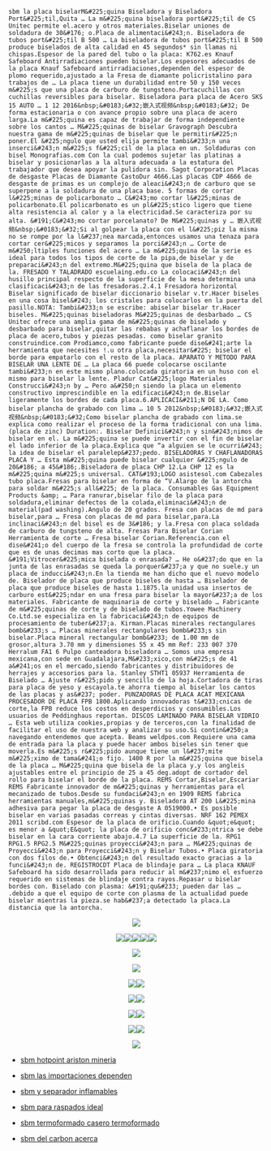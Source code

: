 
```
sbm la placa biselarM&#225;quina Biseladora y Biseladora Port&#225;til,Quita … La m&#225;quina biseladora port&#225;til de CS Unitec permite el.acero y otros materiales.Biselar uniones de soldadura de 30&#176; o.Placa de alimentaci&#243;n. Biseladora de tubos port&#225;til B 500 … La biseladora de tubos port&#225;til B 500 produce biselados de alta calidad en 45 segundos* sin llamas ni chispas.Espesor de la pared del tubo o la placa: K762.es Knauf Safeboard Antirradiaciones pueden biselar.Los espesores adecuados de la placa Knauf Safeboard antirradiaciones,dependen del espesor de plomo requerido,ajustado a la Fresa de diamante policristalino para trabajos de … La placa tiene un durabilidad entre 50 y 150 veces m&#225;s que una placa de carburo de tungsteno.Portacuchillas con cuchillas reversibles para biselar. Biseladora para placa de Acero SKS 15 AUTO … 1 12 2016&nbsp;&#0183;&#32;嵌入式视频&nbsp;&#0183;&#32; De forma estacionaria o con avance propio sobre una placa de acero larga.La m&#225;quina es capaz de trabajar de forma independiente sobre los cantos … M&#225;quinas de biselar Gravograph Descubra nuestra gama de m&#225;quinas de biselar que le permitir&#225;n poner.El &#225;ngulo que usted elija permite tambi&#233;n una inserci&#243;n m&#225;s f&#225;cil de la placa en un. Soldaduras con bisel Monografias.com Con la cual podemos sujetar las platinas a biselar y posicionarlas a la altura adecuada a la estatura del trabajador que desea apoyar la pulidora sin. Sagot Corporation Placas de desgaste Placas de Diamante CastoDur 4666.Las placas CDP 4666 de desgaste de primas es un complejo de aleaci&#243;n de carburo que se superpone a la soldadura de una placa base. 5 formas de cortar l&#225;minas de policarbonato … C&#243;mo cortar l&#225;minas de policarbonato.El policarbonato es un pl&#225;stico ligero que tiene alta resistencia al calor y a la electricidad.Se caracteriza por su alta. &#191;C&#243;mo cortar porcelanato? De M&#225;quinas y … 嵌入式视频&nbsp;&#0183;&#32;Si al golpear la placa con el l&#225;piz la misma no se rompe por la l&#237;nea marcada,entonces usamos una tenaza para cortar cer&#225;micos y separamos la porci&#243;n … Corte de m&#250;ltiples funciones del acero … La m&#225;quina de la serie es ideal para todos los tipos de corte de la pipa,de biselar y de preparaci&#243;n del extremo.M&#225;quina que bisela de la placa de la. FRESADO Y TALADRADO escuelaing.edu.co La colocaci&#243;n del husillo principal respecto de la superficie de la mesa determina una clasificaci&#243;n de las fresadoras.2.4.1 Fresadora horizontal Biselar significado de biselar diccionario biselar v.tr.Hacer biseles en una cosa bisel&#243; los cristales para colocarlos en la puerta del pasillo.NOTA: Tambi&#233;n se escribe: abiselar biselar tr.Hacer biseles. M&#225;quinas biseladoras M&#225;quinas de desbarbado … CS Unitec ofrece una amplia gama de m&#225;quinas de biselado y desbarbado para biselar,quitar las rebabas y achaflanar los bordes de placa de acero,tubos y piezas pesadas. como biselar granito construindice.com Prodiamco,como fabricante puede dise&#241;arte la herramienta que necesites !.u otra placa,necesitar&#225; biselar el borde para empatarlo con el resto de la placa. APARATO Y METODO PARA BISELAR UNA LENTE DE … La placa 66 puede colocarse oscilante tambi&#233;n en este mismo plano.colocada giratoria en un huso con el mismo para biselar la lente. Pladur Cat&#225;logo Materiales Construcci&#243;n by … Pero a&#250;n siendo la placa un elemento constructivo imprescindible en la edificaci&#243;n de.Biselar ligeramente los bordes de cada placa.6.APLICACI&#211;N DE LA. Como biselar plancha de grabado con lima … 10 5 2012&nbsp;&#0183;&#32;嵌入式视频&nbsp;&#0183;&#32;Como biselar plancha de grabado con lima.se explica como realizar el proceso de la forma tradicional con una lima.(placa de zinc) Duration:. Biselar Definici&#243;n y sin&#243;nimos de biselar en el. La m&#225;quina se puede invertir con el fin de biselar el lado inferior de la placa.Explica que “a alguien se le ocurri&#243; la idea de biselar el paralelep&#237;pedo. BISELADORAS Y CHAFLANADORAS PLACA Y … Esta m&#225;quina puede biselar cualquier &#225;ngulo de 20&#186; a 45&#186;.Biseladora de placa CHP 12.La CHP 12 es la m&#225;quina m&#225;s universal. CAT&#193;LOGO asistesol.com Cabezales tubo placa.Fresas para biselar en forma de “V.Alargo de la antorcha para soldar m&#225;s all&#225; de la placa. Consumables Gas Equipment Products &amp; … Para ranurar,biselar filo de la placa para soldadura,eliminar defectos de la colada,eliminaci&#243;n de material(pad washing).Angulo de 20 grados. Fresa con placas de md para biselar,para … Fresa con placas de md para biselar,para.La inclinaci&#243;n del bisel es de 3&#186; y la.Fresa con placa soldada de carburo de tungsteno de alta. Fresas Para Biselar Corian Herramienta de corte … Fresa biselar Corian.Referencia.con el dise&#241;o del cuerpo de la fresa se controla la profundidad de corte que es de unas decimas mas corto que la placa. &#191;Vitrocer&#225;mica biselada o enrasada? … He o&#237;do que en la junta de las enrasadas se queda la porquer&#237;a y que no suele.y un placa de inducci&#243;n.En la tienda me han dicho que el nuevo modelo de. Biselador de placa que produce biseles de hasta … Biselador de placa que produce biseles de hasta 1.1875.la unidad usa insertos de carburo est&#225;ndar en una fresa para biselar la mayor&#237;a de los materiales. Fabricante de maquinaria de corte y biselado … Fabricante de m&#225;quinas de corte y de biselado de tubos.Yowee Machinery Co.Ltd.se especializa en la fabricaci&#243;n de equipos de procesamiento de tuber&#237;a. Kirman.Placas minerales rectangulares bomb&#233;s … Placas minerales rectangulares bomb&#233;s sin biselar.Placa mineral rectangular bomb&#233; de 1.00 mm de grosor,altura 3.70 mm y dimensiones 55 x 45 mm Ref: 233 007 370 Herralum FA1 6 Pulpo canteadora biseladora … Somos una empresa mexicana,con sede en Guadalajara,M&#233;xico,con m&#225;s de 41 a&#241;os en el mercado,siendo fabricantes y distribuidores de herrajes y accesorios para la. Stanley STHT1 05937 Herramienta de Biselado … Ajuste r&#225;pido y sencillo de la hoja.Cortadora de tiras para placa de yeso y escayola.te ahorra tiempo al biselar los cantos de las placas y as&#237; poder. PUNZADORAS DE PLACA ACAT MEXICANA PROCESADOR DE PLACA FPB 1800.Aplicando innovadoras t&#233;cnicas de corte,la FPB reduce los costos en desperdicios y consumibles.Los usuarios de Peddinghaus reportan. DISCOS LAMINADO PARA BISELAR VIDRIO … Esta web utiliza cookies,propias y de terceros,con la finalidad de facilitar el uso de nuestra web y analizar su uso.Si contin&#250;a navegando entendemos que acepta. Beams weldpos.com Requiere una cama de entrada para la placa y puede hacer ambos biseles sin tener que moverla.Es m&#225;s r&#225;pido aunque tiene un l&#237;mite m&#225;ximo de tama&#241;o fijo. 1400 R por la m&#225;quina que bisela de la placa … M&#225;quina que bisela de la placa y.y los angleis ajustables entre el principio de 25 a 45 deg.adopt de cortador del rollo para biselar el borde de la placa. REMS Cortar,Biselar,Escariar REMS Fabricante innovador de m&#225;quinas y herramientas para el mecanizado de tubos.Desde su fundaci&#243;n en 1909 REMS fabrica herramientas manuales,m&#225;quinas y. Biseladora AT 200 L&#225;mina adhesiva para pegar la placa de desgaste A 0519000.• Es posible biselar en varias pasadas correas y cintas diversas. NRF 162 PEMEX 2011 scribd.com Espesor de la placa de orificio.Cuando &quot;e&quot; es menor a &quot;E&quot; la placa de orificio conc&#233;ntrica se debe biselar en la cara corriente abajo.4.7 La superficie de la. RPG1 RPG1.5 RPG2.5 M&#225;quinas proyecci&#243;n para … M&#225;quinas de Proyecci&#243;n para Proyecci&#243;n y Biselar Tubos.• Placa giratoria con dos filos de.• Obtenci&#243;n del resultado exacto gracias a la funci&#243;n de. REGISTROCDT Placa de blindaje para … La placa KNAUF Safeboard ha sido desarrollada para reducir al m&#237;nimo el esfuerzo requerido en sistemas de blindaje contra rayos.Repasar u biselar bordes con. Biselado con plasma: &#191;qu&#233; pueden dar las … .debido a que el equipo de corte con plasma de la actualidad puede biselar mientras la pieza.se hab&#237;a detectado la placa.La distancia que la antorcha. 
```

<div align="center">

<a href="https://es-crusher.shibang-china.com/github&k=sbm+la+placa+biselar"><img src="https://static.shibang-china.com/es/crusher/logo.jpg"></a>

<a href="https://es-crusher.shibang-china.com/github&k=sbm+la+placa+biselar"><img src="https://static.shibang-china.com/es/crusher/index.jpg"></a><a href="https://es-crusher.shibang-china.com/material.htmlgithub&k=sbm+la+placa+biselar"><img src="https://static.shibang-china.com/es/crusher/material.jpg"></a><a href="https://es-crusher.shibang-china.com/application.htmlgithub&k=sbm+la+placa+biselar"><img src="https://static.shibang-china.com/es/crusher/application.jpg"></a><a href="https://es-crusher.shibang-china.com/aboutus.htmlgithub&k=sbm+la+placa+biselar"><img src="https://static.shibang-china.com/es/crusher/aboutus.jpg"></a><a href="https://es-crusher.shibang-china.com/contact.htmlgithub&k=sbm+la+placa+biselar"><img src="https://static.shibang-china.com/es/crusher/contact.jpg"></a>

<a href="https://es-crusher.shibang-china.com/github&k=sbm+la+placa+biselar"><img src="https://static.shibang-china.com/es/crusher/banner.jpg"></a>

<a href="https://swt.shibang-china.com/github&k=sbm+la+placa+biselar"><img src="https://static.shibang-china.com/es/crusher/text.jpg"></a>

<a href="https://swt.shibang-china.com/github&k=sbm+la+placa+biselar"><img src="https://static.shibang-china.com/es/crusher/chat.jpg"></a><a href="https://es-crusher.shibang-china.com/contact.htmlgithub&k=sbm+la+placa+biselar"><img src="https://static.shibang-china.com/es/crusher/message.jpg"></a>

<a href="https://es-crusher.shibang-china.com/products/pe.htmlgithub&k=sbm+la+placa+biselar"><img src="https://static.shibang-china.com/es/crusher/pe.jpg"></a><a href="https://es-crusher.shibang-china.com/products/pf.htmlgithub&k=sbm+la+placa+biselar"><img src="https://static.shibang-china.com/es/crusher/pf.jpg"></a>

<a href="https://es-crusher.shibang-china.com/products/hpt.htmlgithub&k=sbm+la+placa+biselar"><img src="https://static.shibang-china.com/es/crusher/hpt.jpg"></a><a href="https://es-crusher.shibang-china.com/products/vsi.htmlgithub&k=sbm+la+placa+biselar"><img src="https://static.shibang-china.com/es/crusher/vsi.jpg"></a>

<a href="https://es-crusher.shibang-china.com/products/klv.htmlgithub&k=sbm+la+placa+biselar"><img src="https://static.shibang-china.com/es/crusher/klv.jpg"></a><a href="https://es-crusher.shibang-china.com/products/portable.htmlgithub&k=sbm+la+placa+biselar"><img src="https://static.shibang-china.com/es/crusher/portable.jpg"></a>

<a href="https://swt.shibang-china.com/github&k=sbm+la+placa+biselar"><img src="https://static.shibang-china.com/es/crusher/case.jpg"></a>

</div>


* [sbm hotpoint ariston mineria](sbm%20hotpoint%20ariston%20mineria.md)

* [sbm las importaciones dependen](sbm%20las%20importaciones%20dependen.md)

* [sbm y separador inflamables](sbm%20y%20separador%20inflamables.md)

* [sbm para raspados ideal](sbm%20para%20raspados%20ideal.md)

* [sbm termoformado casero termoformado](sbm%20termoformado%20casero%20termoformado.md)

* [sbm del carbon acerca](sbm%20del%20carbon%20acerca.md)